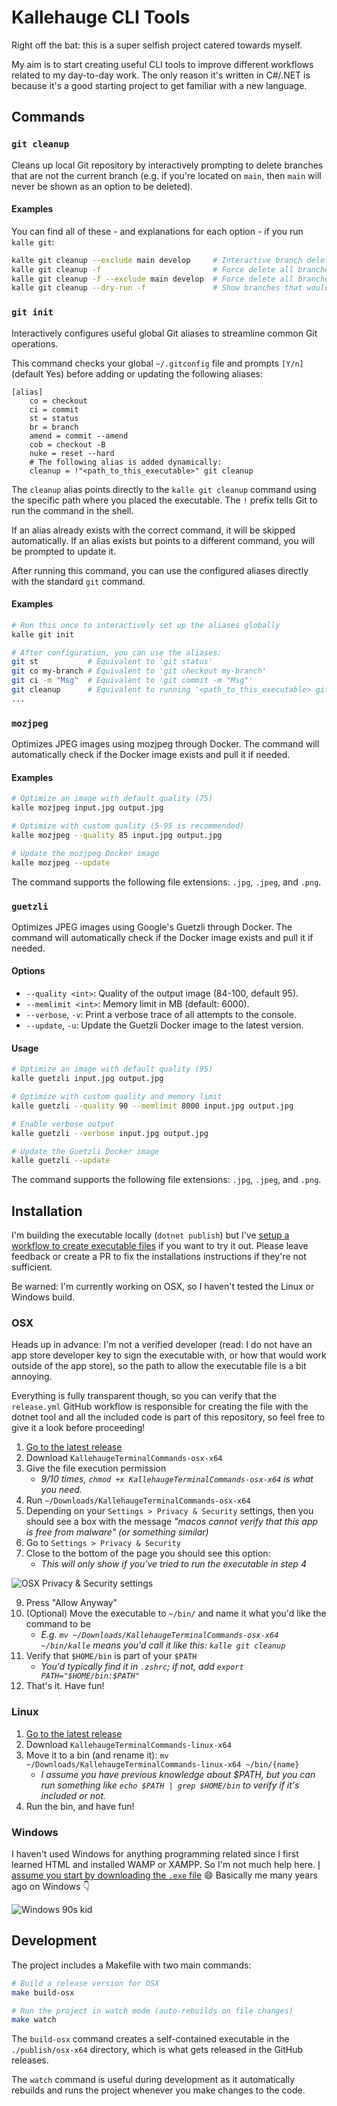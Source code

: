 # Kallehauge CLI Tools

Right off the bat: this is a super selfish project catered towards myself.

My aim is to start creating useful CLI tools to improve different workflows related to my day-to-day work.
The only reason it's written in C#/.NET is because it's a good starting project to get familiar with a new language.

## Commands

### `git cleanup`

Cleans up local Git repository by interactively prompting to delete branches that are not the current branch (e.g. if you're located on `main`, then `main` will never be shown as an option to be deleted).

#### Examples

You can find all of these - and explanations for each option - if you run `kalle git`:

```bash
kalle git cleanup --exclude main develop     # Interactive branch deletion while excluding certain branches from the list
kalle git cleanup -f                         # Force delete all branches except the one you've checked out
kalle git cleanup -f --exclude main develop  # Force delete all branches except the ones in the "exclude" option
kalle git cleanup --dry-run -f               # Show branches that would be deleted
```

### `git init`

Interactively configures useful global Git aliases to streamline common Git operations.

This command checks your global `~/.gitconfig` file and prompts `[Y/n]` (default Yes) before adding or updating the following aliases:

```
[alias]
    co = checkout
    ci = commit
    st = status
    br = branch
    amend = commit --amend
    cob = checkout -B
    nuke = reset --hard
    # The following alias is added dynamically:
    cleanup = !"<path_to_this_executable>" git cleanup
```

The `cleanup` alias points directly to the `kalle git cleanup` command using the specific path where you placed the executable. The `!` prefix tells Git to run the command in the shell.

If an alias already exists with the correct command, it will be skipped automatically. If an alias exists but points to a different command, you will be prompted to update it.

After running this command, you can use the configured aliases directly with the standard `git` command.

#### Examples

```bash
# Run this once to interactively set up the aliases globally
kalle git init

# After configuration, you can use the aliases:
git st           # Equivalent to 'git status'
git co my-branch # Equivalent to 'git checkout my-branch'
git ci -m "Msg"  # Equivalent to 'git commit -m "Msg"'
git cleanup      # Equivalent to running '<path_to_this_executable> git cleanup' (e.g., 'kalle git cleanup')
...
```

### `mozjpeg`

Optimizes JPEG images using mozjpeg through Docker. The command will automatically check if the Docker image exists and pull it if needed.

#### Examples

```bash
# Optimize an image with default quality (75)
kalle mozjpeg input.jpg output.jpg

# Optimize with custom quality (5-95 is recommended)
kalle mozjpeg --quality 85 input.jpg output.jpg

# Update the mozjpeg Docker image
kalle mozjpeg --update
```

The command supports the following file extensions: `.jpg`, `.jpeg`, and `.png`.

### `guetzli`

Optimizes JPEG images using Google's Guetzli through Docker. The command will automatically check if the Docker image exists and pull it if needed.

#### Options

- `--quality <int>`: Quality of the output image (84-100, default 95).
- `--memlimit <int>`: Memory limit in MB (default: 6000).
- `--verbose`, `-v`: Print a verbose trace of all attempts to the console.
- `--update`, `-u`: Update the Guetzli Docker image to the latest version.

#### Usage

```bash
# Optimize an image with default quality (95)
kalle guetzli input.jpg output.jpg

# Optimize with custom quality and memory limit
kalle guetzli --quality 90 --memlimit 8000 input.jpg output.jpg

# Enable verbose output
kalle guetzli --verbose input.jpg output.jpg

# Update the Guetzli Docker image
kalle guetzli --update
```

The command supports the following file extensions: `.jpg`, `.jpeg`, and `.png`.

## Installation

I'm building the executable locally (`dotnet publish`) but I've [setup a workflow to create executable files](.github/workflows/release.yml) if you want to try it out. Please leave feedback or create a PR to fix the installations instructions if they're not sufficient.

Be warned: I'm currently working on OSX, so I haven't tested the Linux or Windows build.

### OSX

Heads up in advance: I'm not a verified developer (read: I do not have an app store developer key to sign the executable with, or how that would work outside of the app store), so the path to allow the executable file is a bit annoying.

Everything is fully transparent though, so you can verify that the `release.yml` GitHub workflow is responsible for creating the file with the dotnet tool and all the included code is part of this repository, so feel free to give it a look before proceeding!

1. [Go to the latest release](https://github.com/kallehauge/terminal-commands/releases/latest)
1. Download `KallehaugeTerminalCommands-osx-x64`
1. Give the file execution permission
   * _9/10 times, `chmod +x KallehaugeTerminalCommands-osx-x64` is what you need._
1. Run `~/Downloads/KallehaugeTerminalCommands-osx-x64`
1. Depending on your `Settings > Privacy & Security` settings, then you should see a box with the message _"macos cannot verify that this app is free from malware" (or something similar)_
1. Go to `Settings > Privacy & Security`
1. Close to the bottom of the page you should see this option:
   * _This will only show if you've tried to run the executable in step 4_

![OSX Privacy & Security settings](/docs/images/allow-osx.png)

9. Press "Allow Anyway"
1. (Optional) Move the executable to `~/bin/` and name it what you'd like the command to be
   * _E.g. `mv ~/Downloads/KallehaugeTerminalCommands-osx-x64 ~/bin/kalle` means you'd call it like this: `kalle git cleanup`_
1. Verify that `$HOME/bin` is part of your `$PATH`
   * _You'd typically find it in `.zshrc`; if not, add `export PATH="$HOME/bin:$PATH"`_
1. That's it. Have fun!

### Linux

1. [Go to the latest release](https://github.com/kallehauge/terminal-commands/releases/latest)
1. Download `KallehaugeTerminalCommands-linux-x64`
1. Move it to a bin (and rename it): `mv ~/Downloads/KallehaugeTerminalCommands-linux-x64 ~/bin/{name}`
   * _I assume you have previous knowledge about $PATH, but you can run something like `echo $PATH | grep $HOME/bin` to verify if it's included or not._
1. Run the bin, and have fun!

### Windows

I haven't used Windows for anything programming related since I first learned HTML and installed WAMP or XAMPP. So I'm not much help here. [I assume you start by downloading the `.exe` file](https://github.com/kallehauge/terminal-commands/releases/latest) 😄 Basically me many years ago on Windows 👇

![Windows 90s kid](/docs/images/windows-ok.gif)

## Development

The project includes a Makefile with two main commands:

```bash
# Build a release version for OSX
make build-osx

# Run the project in watch mode (auto-rebuilds on file changes)
make watch
```

The `build-osx` command creates a self-contained executable in the `./publish/osx-x64` directory, which is what gets released in the GitHub releases.

The `watch` command is useful during development as it automatically rebuilds and runs the project whenever you make changes to the code.
